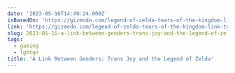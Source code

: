 ```yaml
---
date: '2023-05-16T14:49:24.000Z'
isBasedOn: 'https://gizmodo.com/legend-of-zelda-tears-of-the-kingdom-link-trans-1850430832'
link: 'https://gizmodo.com/legend-of-zelda-tears-of-the-kingdom-link-trans-1850430832'
slug: 2023-05-16-a-link-between-genders-trans-joy-and-the-legend-of-zelda
tags:
  - gaming
  - lgbtq+
title: 'A Link Between Genders: Trans Joy and the Legend of Zelda'
---
```


